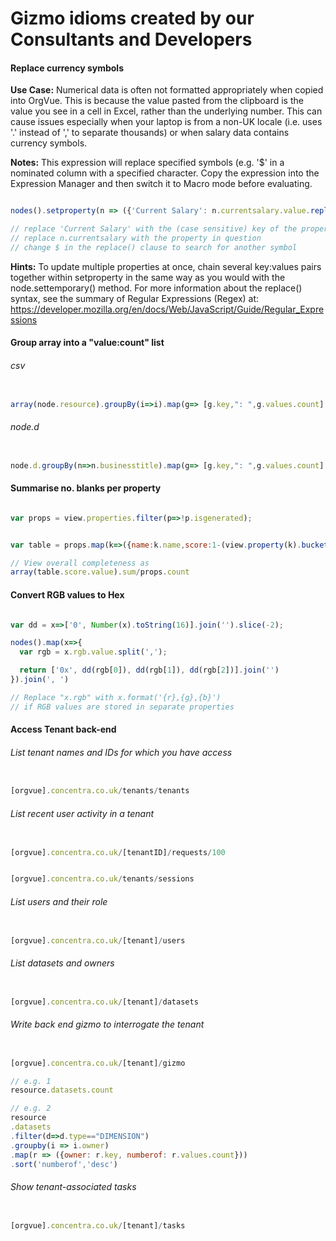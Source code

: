 # Gizmo idioms created by our Consultants and Developers

#### Replace currency symbols
<b>Use Case:</b> Numerical data is often not formatted appropriately when copied into OrgVue. This is because the value pasted from the clipboard is the value you see in a cell in Excel, rather than the underlying number. This can cause issues especially when your laptop is from a non-UK locale (i.e.  uses '.' instead of ',' to separate thousands) or when salary data contains currency symbols.

<b>Notes:</b> This expression will replace specified symbols (e.g. '$' in a nominated column with a specified character. Copy the expression into the Expression Manager and then switch it to Macro mode before evaluating.
```js

nodes().setproperty(n => ({'Current Salary': n.currentsalary.value.replace(/\$/g,"")}))

// replace 'Current Salary' with the (case sensitive) key of the property in question
// replace n.currentsalary with the property in question
// change $ in the replace() clause to search for another symbol

```

<b>Hints:</b> To update multiple properties at once, chain several key:values pairs together within setproperty in the same way as you would with the node.settemporary() method. For more information about the replace() syntax, see the summary of Regular Expressions (Regex) at: https://developer.mozilla.org/en/docs/Web/JavaScript/Guide/Regular_Expressions

#### Group array into a "value:count" list
###### csv
```js

array(node.resource).groupBy(i=>i).map(g=> [g.key,": ",g.values.count].join('')).join(', ')

```
###### node.d
```js

node.d.groupBy(n=>n.businesstitle).map(g=> [g.key,": ",g.values.count].join('')).join(', ')

```

#### Summarise no. blanks per property
```js

var props = view.properties.filter(p=>!p.isgenerated);


var table = props.map(k=>({name:k.name,score:1-(view.property(k).bucket('(Blank)').count/nodes().count)})).sort('score')

// View overall completeness as
array(table.score.value).sum/props.count
```

#### Convert RGB values to Hex
```js

var dd = x=>['0', Number(x).toString(16)].join('').slice(-2);

nodes().map(x=>{
  var rgb = x.rgb.value.split(',');

  return ['0x', dd(rgb[0]), dd(rgb[1]), dd(rgb[2])].join('')
}).join(', ')

// Replace "x.rgb" with x.format('{r},{g},{b}')
// if RGB values are stored in separate properties

```

#### Access Tenant back-end
###### List tenant names and IDs for which you have access
```js

[orgvue].concentra.co.uk/tenants/tenants

```

###### List recent user activity in a tenant
```js

[orgvue].concentra.co.uk/[tenantID]/requests/100

```

```js

[orgvue].concentra.co.uk/tenants/sessions

```

###### List users and their role

```js

[orgvue].concentra.co.uk/[tenant]/users

```

###### List datasets and owners

```js

[orgvue].concentra.co.uk/[tenant]/datasets

```

###### Write back end gizmo to interrogate the tenant
```js

[orgvue].concentra.co.uk/[tenant]/gizmo

// e.g. 1
resource.datasets.count

// e.g. 2
resource
.datasets
.filter(d=>d.type=="DIMENSION")
.groupby(i => i.owner)
.map(r => ({owner: r.key, numberof: r.values.count}))
.sort('numberof','desc')
```

###### Show tenant-associated tasks
```js

[orgvue].concentra.co.uk/[tenant]/tasks

```

